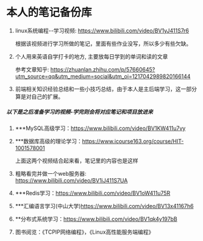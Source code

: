 # 本人的笔记备份库

1. linux系统编程--学习视频: https://www.bilibili.com/video/BV1yJ411S7r6

   根据该视频进行学习所做的笔记，里面有些作业没写，所以多少有些欠缺。

2. 个人用来英语自学打卡的地方, 主要放每日学到的单词和读的文章

   参考文章知乎: https://zhuanlan.zhihu.com/p/57660645?utm_source=qq&utm_medium=social&utm_oi=1217042989820166144

3. 前端相关知识经验总结和一些小技巧总结，由于本人是主后端学习，这一部分算是对自己的扩展。

##### 以下是之后准备学习的视频-学完则会将对应笔记和项目放进来

1. ***MySQL高级学习：https://www.bilibili.com/video/BV1KW411u7vy

2. ***数据库高级的理论学习：https://www.icourse163.org/course/HIT-1001578001

   上面这两个视频结合起来看，笔记里的内容也是这样

2. 粗略看完并做一个web服务器: https://www.bilibili.com/video/BV1iJ411S7UA

4. ***Redis学习：https://www.bilibili.com/video/BV1oW411u75R

5. ***汇编语言学习(中山大学)https://www.bilibili.com/video/BV13x41167h6

6. **分布式系统学习：https://www.bilibili.com/video/BV1qk4y197bB

5. 图书阅览：《TCPIP网络编程》，《Linux高性能服务端编程》